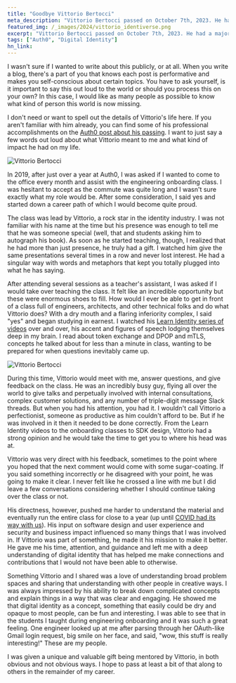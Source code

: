 ```yaml
---
title: "Goodbye Vittorio Bertocci"
meta_description: "Vittorio Bertocci passed on October 7th, 2023. He had a major impact on me and I wanted to write a few words in his honor."
featured_img: /_images/2024/vittorio_identiverse.png
excerpt: "Vittorio Bertocci passed on October 7th, 2023. He had a major impact on me and I wanted to write a few words in his honor."
tags: ["Auth0", "Digital Identity"]
hn_link:
---
```


I wasn't sure if I wanted to write about this publicly, or at all. When you write a blog, there's a part of you that knows each post is performative and makes you self-conscious about certain topics. You have to ask yourself, is it important to say this out loud to the world or should you process this on your own? In this case, I would like as many people as possible to know what kind of person this world is now missing.

I don't need or want to spell out the details of Vittorio's life here. If you aren't familiar with him already, you can find some of his professional accomplishments on the [Auth0 post about his passing](https://auth0.com/blog/in-celebration-of-vittorio-bertocci/). I want to just say a few words out loud about what Vittorio meant to me and what kind of impact he had on my life. 

![Vittorio Bertocci](/_images/2024/vittorio_bertocci_celebration_of_life.jpg)

In 2019, after just over a year at Auth0, I was asked if I wanted to come to the office every month and assist with the engineering onboarding class. I was hesitant to accept as the commute was quite long and I wasn't sure exactly what my role would be. After some consideration, I said yes and started down a career path of which I would become quite proud.

The class was lead by Vittorio, a rock star in the identity industry. I was not familiar with his name at the time but his presence was enough to tell me that he was someone special (well, that and students asking him to autograph his book). As soon as he started teaching, though, I realized that he had more than just presence, he truly had a gift. I watched him give the same presentations several times in a row and never lost interest. He had a singular way with words and metaphors that kept you totally plugged into what he has saying.

After attending several sessions as a teacher's assistant, I was asked if I would take over teaching the class. It felt like an incredible opportunity but these were enormous shoes to fill. How would I ever be able to get in front of a class full of engineers, architects, and other technical folks and do what Vittorio does? With a dry mouth and a flaring inferiority complex, I said "yes" and began studying in earnest. I watched his [Learn Identity series of videos](https://auth0.com/docs/videos/learn-identity-series) over and over, his accent and figures of speech lodging themselves deep in my brain. I read about token exchange and DPOP and mTLS, concepts he talked about for less than a minute in class, wanting to be prepared for when questions inevitably came up. 

![Vittorio Bertocci](/_images/2024/vittori_learn_identity.png)

During this time, Vittorio would meet with me, answer questions, and give feedback on the class. He was an incredibly busy guy, flying all over the world to give talks and perpetually involved with internal consultations, complex customer solutions, and any number of triple-digit message Slack threads. But when you had his attention, you had it. I wouldn't call Vittorio a perfectionist, someone as productive as him couldn't afford to be. But if he was involved in it then it needed to be done correctly. From the Learn Identity videos to the onboarding classes to SDK design, Vittorio had a strong opinion and he would take the time to get you to where his head was at.

Vittorio was very direct with his feedback, sometimes to the point where you hoped that the next comment would come with some sugar-coating. If you said something incorrectly or he disagreed with your point, he was going to make it clear. I never felt like he crossed a line with me but I did leave a few conversations considering whether I should continue taking over the class or not. 

His directness, however, pushed me harder to understand the material and eventually run the entire class for close to a year (up until [COVID had its way with us](/moment-in-time-during-pandemic/)). His input on software design and user experience and security and business impact influenced so many things that I was involved in. If Vittorio was part of something, he made it his mission to make it better. He gave me his time, attention, and guidance and left me with a deep understanding of digital identity that has helped me make connections and contributions that I would not have been able to otherwise.

Something Vittorio and I shared was a love of understanding broad problem spaces and sharing that understanding with other people in creative ways. I was always impressed by his ability to break down complicated concepts and explain things in a way that was clear and engaging. He showed me that digital identity as a concept, something that easily could be dry and opaque to most people, can be fun and interesting. I was able to see that in the students I taught during engineering onboarding and it was such a great feeling. One engineer looked up at me after parsing through her OAuth-like Gmail login request, big smile on her face, and said, "wow, this stuff is really interesting!" These are my people. 

I was given a unique and valuable gift being mentored by Vittorio, in both obvious and not obvious ways. I hope to pass at least a bit of that along to others in the remainder of my career. 
